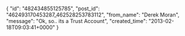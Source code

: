  {
   "id": "482434855125785",
   "post_id": "462493170453287_462528253783112",
   "from_name": "Derek Moran",
   "message": "Ok, so.. its a Trust Account",
   "created_time": "2013-02-18T09:03:41+0000"
 }
